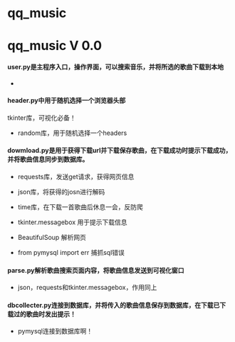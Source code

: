 # qq_music
# qq_music V 0.0

####  user.py是主程序入口，操作界面，可以搜索音乐，并将所选的歌曲下载到本地

* 
#### header.py中用于随机选择一个浏览器头部
tkinter库，可视化必备！

* random库，用于随机选择一个headers

#### dowmload.py是用于获得下载url并下载保存歌曲，在下载成功时提示下载成功，并将歌曲信息同步到数据库。

*  requests库，发送get请求，获得网页信息

* json库，将获得的josn进行解码


*  time库，在下载一首歌曲后休息一会，反防爬

* tkinter.messagebox 用于提示下载信息

* BeautifulSoup 解析网页

* from pymysql import err 捕抓sql错误
#### parse.py解析歌曲搜索页面内容，将歌曲信息发送到可视化窗口

* json，requests和tkinter.messagebox，作用同上
#### dbcollecter.py连接到数据库，并将传入的歌曲信息保存到数据库，在下载已下载过的歌曲时发出提示！

*  pymysql连接到数据库啊！
